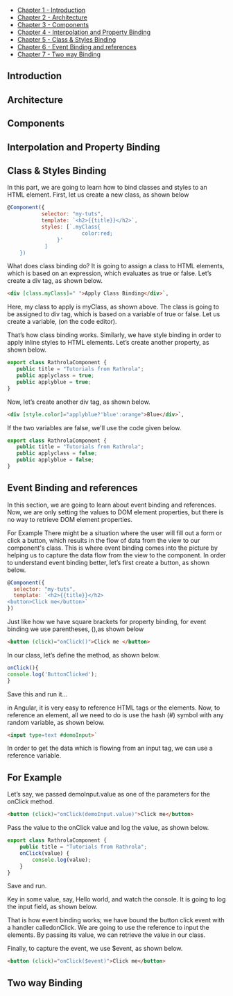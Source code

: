 * [Chapter 1 - Introduction](#chapter1)
* [Chapter 2 - Architecture ](#chapter2)
* [Chapter 3 - Components](#chapter3)
* [Chapter 4 - Interpolation and Property Binding](#chapter4)
* [Chapter 5 - Class & Styles Binding](#chapter5)
* [Chapter 6 - Event Binding and references](#chapter6)
* [Chapter 7 - Two way Binding](#chapter7)



<!-- Noel's Section -->
## <a name="chapter1"/> Introduction





## <a name="chapter2"/>Architecture 




## <a name="chapter3"/>Components




## <a name="chapter4"/>Interpolation and Property Binding







<!-- Justine's Section-->
## <a name="chapter5"/>Class & Styles Binding

In this part, we are going to learn how to bind classes and styles to an HTML element.
First, let us create a new class, as shown below

```javascript
@Component({ 
           selector: "my-tuts", 
           template: `<h2>{{title}}</h2>`, 
           styles: [`.myClass{ 
				        color:red; 
			    }'
            ] 
	})
```

What does class binding do? It is going to assign a class to HTML elements, which is based on an expression, which evaluates as true or false. Let’s create a div tag, as shown below.

```html
<div [class.myClass]=" ">Apply Class Binding</div>`,
```

Here, my class to apply is myClass, as shown above.
The class is going to be assigned to div tag, which is based on a variable of true or false.
Let us create a variable, (on the code editor).


That’s how class binding works. Similarly, we have style binding in order to apply inline styles to HTML elements.
Let’s create another property, as shown below.

```javascript
export class RathrolaComponent { 
   public title = "Tutorials from Rathrola"; 
   public applyclass = true; 
   public applyblue = true; 
}
```

Now, let’s create another div tag, as shown below.

```html
<div [style.color]="applyblue?'blue':orange">Blue</div>`,
```

If the two variables are false, we'll use the code given below.

```javascript
export class RathrolaComponent { 
   public title = "Tutorials from Rathrola"; 
   public applyclass = false; 
   public applyblue = false; 
}
```



## <a name="chapter6"/>Event Binding and references

In this section, we are going to learn about event binding and references.
Now, we are only setting the values to DOM element properties, but there is no way to retrieve DOM element properties.

For Example
There might be a situation where the user will fill out a form or click a button, which results in the flow of data from the view to our component's class. This is where event binding comes into the picture by helping us to capture the data flow from the view to the component.
In order to understand event binding better, let’s first create a button, as shown below.
 
 ```javascript
@Component({ 
   selector: "my-tuts", 
   template: `<h2>{{title}}</h2> 
<button>Click me</button>` 
})
```
Just like how we have square brackets for property binding, for event binding we use parentheses, (),as shown below 

```html 
<button (click)="onClick()">Click me </button>
```
In our class, let’s define the method, as shown below.

```javascript
onClick(){ 
console.log('ButtonClicked');
}
```
Save this and run it...

in Angular, it is very easy to reference HTML tags or the elements. Now, to reference an element, all we need to do is use the hash (#) symbol with any random variable, as shown below.

```html
<input type=text #demoInput>`
```

In order to get the data which is flowing from an input tag, we can use a reference variable.

## For Example
Let’s say, we passed demoInput.value as one of the parameters for the onClick method.
```html
<button (click)="onClick(demoInput.value)">Click me</button>
```
Pass the value to the onClick value and log the value, as shown below.

```javascript
export class RathrolaComponent {  
    public title = "Tutorials from Rathrola";  
    onClick(value) {  
        console.log(value);  
    }  
}
```

Save and run.

Key in some value, say, Hello world, and watch the console. It is going to log the input field, as shown below.

That is how event binding works; we have bound the button click event with a handler calledonClick. We are going to use the reference to input the elements. By passing its value, we can retrieve the value in our class.

Finally, to capture the event, we use $event, as shown below.
```html
<button (click)="onClick($event)">Click me</button>
```
## <a name="chapter7"/>Two way Binding






